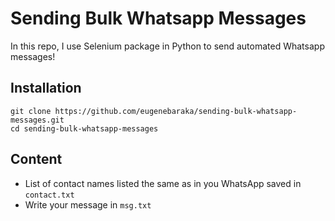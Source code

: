 # Sending Bulk Whatsapp Messages

In this repo, I use Selenium package in Python to send automated Whatsapp messages!

## Installation

```
git clone https://github.com/eugenebaraka/sending-bulk-whatsapp-messages.git
cd sending-bulk-whatsapp-messages
```

## Content

- List of contact names listed the same as in you WhatsApp saved in `contact.txt`
- Write your message in `msg.txt`

